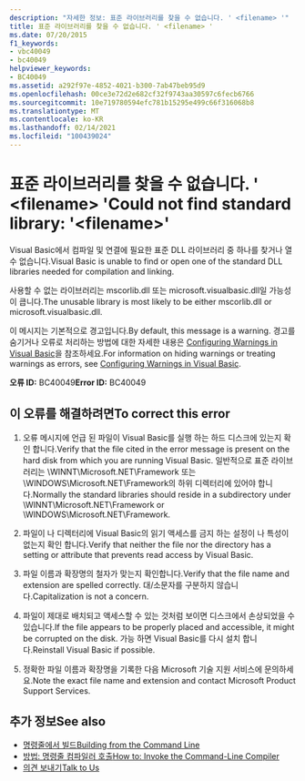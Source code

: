 ```yaml
---
description: "자세한 정보: 표준 라이브러리를 찾을 수 없습니다. ' <filename> '"
title: 표준 라이브러리를 찾을 수 없습니다. ' <filename> '
ms.date: 07/20/2015
f1_keywords:
- vbc40049
- bc40049
helpviewer_keywords:
- BC40049
ms.assetid: a292f97e-4852-4021-b300-7ab47beb95d9
ms.openlocfilehash: 00ce3e72d2e682cf32f9743aa30597c6fecb6766
ms.sourcegitcommit: 10e719780594efc781b15295e499c66f316068b8
ms.translationtype: MT
ms.contentlocale: ko-KR
ms.lasthandoff: 02/14/2021
ms.locfileid: "100439024"
---
```

# <a name="could-not-find-standard-library-filename"></a><span data-ttu-id="e08e3-103">표준 라이브러리를 찾을 수 없습니다. ' \<filename> '</span><span class="sxs-lookup"><span data-stu-id="e08e3-103">Could not find standard library: '\<filename>'</span></span>

<span data-ttu-id="e08e3-104">Visual Basic에서 컴파일 및 연결에 필요한 표준 DLL 라이브러리 중 하나를 찾거나 열 수 없습니다.</span><span class="sxs-lookup"><span data-stu-id="e08e3-104">Visual Basic is unable to find or open one of the standard DLL libraries needed for compilation and linking.</span></span>  
  
 <span data-ttu-id="e08e3-105">사용할 수 없는 라이브러리는 mscorlib.dll 또는 microsoft.visualbasic.dll일 가능성이 큽니다.</span><span class="sxs-lookup"><span data-stu-id="e08e3-105">The unusable library is most likely to be either mscorlib.dll or microsoft.visualbasic.dll.</span></span>  
  
 <span data-ttu-id="e08e3-106">이 메시지는 기본적으로 경고입니다.</span><span class="sxs-lookup"><span data-stu-id="e08e3-106">By default, this message is a warning.</span></span> <span data-ttu-id="e08e3-107">경고를 숨기거나 오류로 처리하는 방법에 대한 자세한 내용은 [Configuring Warnings in Visual Basic](/visualstudio/ide/configuring-warnings-in-visual-basic)을 참조하세요.</span><span class="sxs-lookup"><span data-stu-id="e08e3-107">For information on hiding warnings or treating warnings as errors, see [Configuring Warnings in Visual Basic](/visualstudio/ide/configuring-warnings-in-visual-basic).</span></span>  
  
 <span data-ttu-id="e08e3-108">**오류 ID:** BC40049</span><span class="sxs-lookup"><span data-stu-id="e08e3-108">**Error ID:** BC40049</span></span>  
  
## <a name="to-correct-this-error"></a><span data-ttu-id="e08e3-109">이 오류를 해결하려면</span><span class="sxs-lookup"><span data-stu-id="e08e3-109">To correct this error</span></span>  
  
1. <span data-ttu-id="e08e3-110">오류 메시지에 언급 된 파일이 Visual Basic를 실행 하는 하드 디스크에 있는지 확인 합니다.</span><span class="sxs-lookup"><span data-stu-id="e08e3-110">Verify that the file cited in the error message is present on the hard disk from which you are running Visual Basic.</span></span> <span data-ttu-id="e08e3-111">일반적으로 표준 라이브러리는 \WINNT\Microsoft.NET\Framework 또는 \WINDOWS\Microsoft.NET\Framework의 하위 디렉터리에 있어야 합니다.</span><span class="sxs-lookup"><span data-stu-id="e08e3-111">Normally the standard libraries should reside in a subdirectory under \WINNT\Microsoft.NET\Framework or \WINDOWS\Microsoft.NET\Framework.</span></span>  
  
2. <span data-ttu-id="e08e3-112">파일이 나 디렉터리에 Visual Basic의 읽기 액세스를 금지 하는 설정이 나 특성이 없는지 확인 합니다.</span><span class="sxs-lookup"><span data-stu-id="e08e3-112">Verify that neither the file nor the directory has a setting or attribute that prevents read access by Visual Basic.</span></span>  
  
3. <span data-ttu-id="e08e3-113">파일 이름과 확장명의 철자가 맞는지 확인합니다.</span><span class="sxs-lookup"><span data-stu-id="e08e3-113">Verify that the file name and extension are spelled correctly.</span></span> <span data-ttu-id="e08e3-114">대/소문자를 구분하지 않습니다.</span><span class="sxs-lookup"><span data-stu-id="e08e3-114">Capitalization is not a concern.</span></span>  
  
4. <span data-ttu-id="e08e3-115">파일이 제대로 배치되고 액세스할 수 있는 것처럼 보이면 디스크에서 손상되었을 수 있습니다.</span><span class="sxs-lookup"><span data-stu-id="e08e3-115">If the file appears to be properly placed and accessible, it might be corrupted on the disk.</span></span> <span data-ttu-id="e08e3-116">가능 하면 Visual Basic를 다시 설치 합니다.</span><span class="sxs-lookup"><span data-stu-id="e08e3-116">Reinstall Visual Basic if possible.</span></span>  
  
5. <span data-ttu-id="e08e3-117">정확한 파일 이름과 확장명을 기록한 다음 Microsoft 기술 지원 서비스에 문의하세요.</span><span class="sxs-lookup"><span data-stu-id="e08e3-117">Note the exact file name and extension and contact Microsoft Product Support Services.</span></span>  
  
## <a name="see-also"></a><span data-ttu-id="e08e3-118">추가 정보</span><span class="sxs-lookup"><span data-stu-id="e08e3-118">See also</span></span>

- [<span data-ttu-id="e08e3-119">명령줄에서 빌드</span><span class="sxs-lookup"><span data-stu-id="e08e3-119">Building from the Command Line</span></span>](../reference/command-line-compiler/building-from-the-command-line.md)
- [<span data-ttu-id="e08e3-120">방법: 명령줄 컴파일러 호출</span><span class="sxs-lookup"><span data-stu-id="e08e3-120">How to: Invoke the Command-Line Compiler</span></span>](../reference/command-line-compiler/how-to-invoke-the-command-line-compiler.md)
- [<span data-ttu-id="e08e3-121">의견 보내기</span><span class="sxs-lookup"><span data-stu-id="e08e3-121">Talk to Us</span></span>](/visualstudio/ide/feedback-options)
